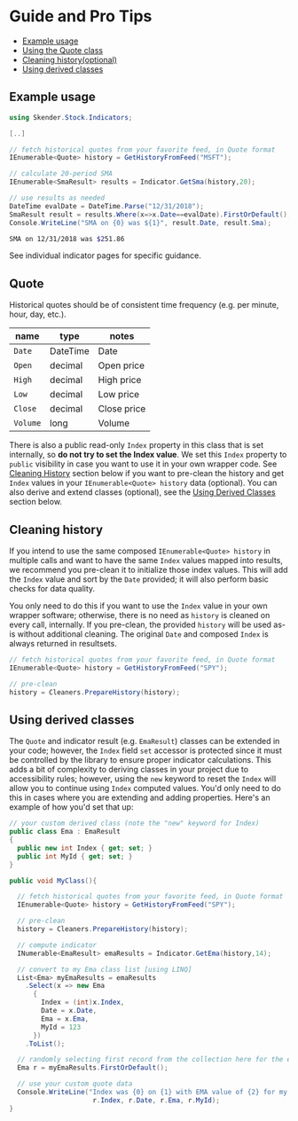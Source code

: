 ﻿# Guide and Pro Tips

- [Example usage](#example-usage)
- [Using the Quote class](#quote)
- [Cleaning history(optional)](#cleaning-history)
- [Using derived classes](#using-derived-classes)

## Example usage

```csharp
using Skender.Stock.Indicators;

[..]

// fetch historical quotes from your favorite feed, in Quote format
IEnumerable<Quote> history = GetHistoryFromFeed("MSFT");

// calculate 20-period SMA
IEnumerable<SmaResult> results = Indicator.GetSma(history,20);

// use results as needed
DateTime evalDate = DateTime.Parse("12/31/2018");
SmaResult result = results.Where(x=>x.Date==evalDate).FirstOrDefault();
Console.WriteLine("SMA on {0} was ${1}", result.Date, result.Sma);
```

```bash
SMA on 12/31/2018 was $251.86
```

See individual indicator pages for specific guidance.

## Quote

Historical quotes should be of consistent time frequency (e.g. per minute, hour, day, etc.).

| name | type | notes
| -- |-- |--
| `Date` | DateTime | Date
| `Open` | decimal | Open price
| `High` | decimal | High price
| `Low` | decimal | Low price
| `Close` | decimal | Close price
| `Volume` | long | Volume

There is also a public read-only `Index` property in this class that is set internally, so **do not try to set the Index value**.  We set this `Index` property to `public` visibility in case you want to use it in your own wrapper code.  See [Cleaning History](#cleaning-history) section below if you want to pre-clean the history and get `Index` values in your `IEnumerable<Quote> history` data (optional).  You can also derive and extend classes (optional), see the [Using Derived Classes](#using-derived-classes) section below.

## Cleaning history

If you intend to use the same composed `IEnumerable<Quote> history` in multiple calls and want to have the same `Index` values mapped into results, we recommend you pre-clean it to initialize those index values.  This will add the `Index` value and sort by the `Date` provided; it will also perform basic checks for data quality.

You only need to do this if you want to use the `Index` value in your own wrapper software; otherwise, there is no need as `history` is cleaned on every call, internally.  If you pre-clean, the provided `history` will be used as-is without additional cleaning.  The original `Date` and composed `Index` is always returned in resultsets.

```csharp
// fetch historical quotes from your favorite feed, in Quote format
IEnumerable<Quote> history = GetHistoryFromFeed("SPY");

// pre-clean
history = Cleaners.PrepareHistory(history);
```

## Using derived classes

The `Quote` and indicator result (e.g. `EmaResult`) classes can be extended in your code; however, the `Index` field `set` accessor is protected since it must be controlled by the library to ensure proper indicator calculations.  This adds a bit of complexity to deriving classes in your project due to accessibility rules; however, using the `new` keyword to reset the `Index` will allow you to continue using `Index` computed values.  You'd only need to do this in cases where you are extending and adding properties.  Here's an example of how you'd set that up:

```csharp
// your custom derived class (note the "new" keyword for Index)
public class Ema : EmaResult
{
  public new int Index { get; set; }
  public int MyId { get; set; }
}

public void MyClass(){

  // fetch historical quotes from your favorite feed, in Quote format
  IEnumerable<Quote> history = GetHistoryFromFeed("SPY");

  // pre-clean
  history = Cleaners.PrepareHistory(history);

  // compute indicator
  INumerable<EmaResult> emaResults = Indicator.GetEma(history,14);

  // convert to my Ema class list [using LINQ]
  List<Ema> myEmaResults = emaResults
    .Select(x => new Ema
      {
        Index = (int)x.Index,
        Date = x.Date,
        Ema = x.Ema,
        MyId = 123
      })
    .ToList();

  // randomly selecting first record from the collection here for the example
  Ema r = myEmaResults.FirstOrDefault();

  // use your custom quote data
  Console.WriteLine("Index was {0} on {1} with EMA value of {2} for my EMA ID {3}.",
                     r.Index, r.Date, r.Ema, r.MyId);
}
```
